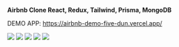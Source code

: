 <b>Airbnb Clone  React, Redux, Tailwind, Prisma, MongoDB</b>

DEMO APP: https://airbnb-demo-five-dun.vercel.app/

<img src="https://i.ibb.co/LSbDvk7/12-04-2023-193925.jpg" />
<img src="https://i.ibb.co/j404XyW/13-04-2023-143019.jpg" />
<img src="https://i.ibb.co/brWq0Mh/13-04-2023-143055.jpg" />
<img src="https://i.ibb.co/Tvm9v8H/13-04-2023-143118.jpg" />
<img src="https://i.ibb.co/kJCk7y3/13-04-2023-143140.jpg" />

